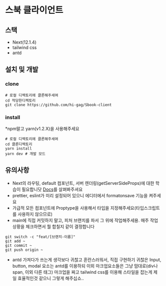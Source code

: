# 스북 클라이언트

## 스택

- Next(12.1.4)
- tailwind css
- antd

## 설치 및 개발

### clone

```shell
# 로컬 디렉토리에 클론해주세여
cd 적당한디렉토리
git clone https://github.com/hi-gag/Sbook-client
```

### install

*npm말고 yarn(v1.2.X)을 사용해주세요

```shell
# 로컬 디렉토리에 클론해주세여
cd 클론디렉토리
yarn install
yarn dev # 개발 모드
```

## 유의사항

- Next의 라우팅, default 컴포넌트, 서버 렌더링(getServerSideProps)에 대한 학습이 필요합니닷 [Docs](https://nextjs.org/)를 살펴봐주셔요
- prettier, eslint가 미리 설정되어 있으니 에디터에서 formatonsave 기능을 켜주세요
- 가급적 모든 컴포넌트에 Proptype을 사용해서 타입을 지정해주세요(타입스크립트를 사용하지 않으므로)
- main에 직접 커밋하지 말고, 피처 브랜치를 파서 그 위에 작업해주세용. 매주 작업 상황을 체크하면서 뭘 합칠지 같이 결정합니다
```shell
git switch -c "feat/[브랜치-이름]"
git add ~
git commit ~
git push origin ~
```
- antd 가져다가 쓰는게 생각보다 귀찮고 혼란스러워서, 직접 구현하기 귀찮은 Input, button, modal 요소는 antd를 이용하되 이외 마크업요소들은 그냥 맘대로(div나 span, 이외 다른 
  태그) 마크업을 짜고 tailwind css를 이용해 스타일을 잡는게 제일 효율적인것 같으니 그렇게 해주십쇼..
